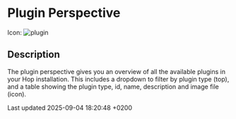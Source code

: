 <div id="header">

# Plugin Perspective

</div>

<div id="content">

<div id="preamble">

<div class="sectionbody">

<div class="paragraph">

Icon: <span class="image">![plugin](../assets/images/icons/plugin.svg)</span>

</div>

</div>

</div>

<div class="sect1">

## Description

<div class="sectionbody">

<div class="paragraph">

The plugin perspective gives you an overview of all the available plugins in your Hop installation. This includes a dropdown to filter by plugin type (top), and a table showing the plugin type, id, name, description and image file (icon).

</div>

</div>

</div>

</div>

<div id="footer">

<div id="footer-text">

Last updated 2025-09-04 18:20:48 +0200

</div>

</div>
